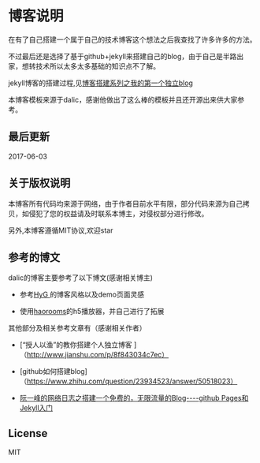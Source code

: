 # 博客说明
在有了自己搭建一个属于自己的技术博客这个想法之后我查找了许多许多的方法。

不过最后还是选择了基于github+jekyll来搭建自己的blog，由于自己是半路出家，想转技术所以太多太多基础的知识点不了解。

jekyll博客的搭建过程,见[博客搭建系列之我的第一个独立blog](https://yexin0710.github.io/2017/05/30/javascriptInnerCharEncoding.html)

本博客模板来源于dalic，感谢他做出了这么棒的模板并且还开源出来供大家参考。

## 最后更新
2017-06-03

## 关于版权说明

本博客所有代码均来源于网络，由于作者目前水平有限，部分代码来源为自己拷贝，如侵犯了您的权益请及时联系本博主，对侵权部分进行修改。

另外,本博客遵循MIT协议,欢迎star


## 参考的博文

dalic的博客主要参考了以下博文(感谢相关博主)

* 参考[HyG ](https://gaohaoyang.github.io)的博客风格以及demo页面灵感

* 使用[haorooms](http://www.haorooms.com/)的h5播放器，并自己进行了拓展

其他部分及相关参考文章有（感谢相关作者）

* [“授人以渔”的教你搭建个人独立博客 ]（http://www.jianshu.com/p/8f843034c7ec）

* [github如何搭建blog]（https://www.zhihu.com/question/23934523/answer/50518023）

* [阮一峰的网络日志之搭建一个免费的，无限流量的Blog----github Pages和Jekyll入门](http://www.ruanyifeng.com/blog/2012/08/blogging_with_jekyll.html)

## License

MIT